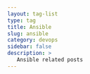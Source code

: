 ```yaml
---
layout: tag-list
type: tag
title: Ansible
slug: ansible
category: devops
sidebar: false
description: >
   Ansible related posts
---
```

